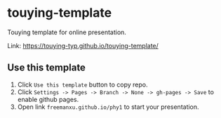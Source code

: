# touying-template

Touying template for online presentation.

Link: https://touying-typ.github.io/touying-template/

## Use this template

1. Click `Use this template` button to copy repo.
2. Click `Settings -> Pages -> Branch -> None -> gh-pages -> Save` to enable github pages.
3. Open link `freemanxu.github.io/phy1` to start your presentation.

